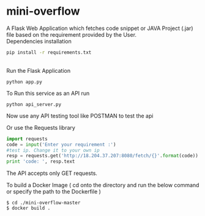 # mini-overflow
A Flask Web Application which fetches code snippet or JAVA Project (.jar) file based on the requirement provided by the User.
<br>
Dependencies installation

```bash
pip install -r requirements.txt
```
<br>
Run the Flask Application

```
python app.py
```
To Run this service as an API run 
```
python api_server.py
```
Now use any API testing tool like POSTMAN to test the api 

Or use the Requests library 
```python
import requests
code = input('Enter your requirement :')
#test ip. Change it to your own ip
resp = requests.get('http://18.204.37.207:8080/fetch/{}'.format(code))
print 'code: ', resp.text 
```
The API accepts only GET requests.


To build a Docker Image ( cd onto the directory and run the below command or specify the path to the Dockerfile )
```
$ cd ./mini-overflow-master
$ docker build .
```
